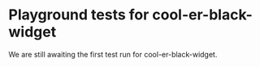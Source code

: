 # Playground tests for cool-er-black-widget
We are still awaiting the first test run for cool-er-black-widget.

